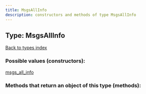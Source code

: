 ```yaml
---
title: MsgsAllInfo
description: constructors and methods of type MsgsAllInfo
---
```

## Type: MsgsAllInfo  
[Back to types index](index.md)



### Possible values (constructors):

[msgs\_all\_info](../constructors/msgs_all_info.md)  



### Methods that return an object of this type (methods):



